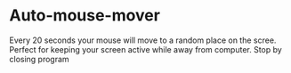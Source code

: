 # Auto-mouse-mover
Every 20 seconds your mouse will move to a random place on the scree. Perfect for keeping your screen active while away from computer.
 Stop by closing program
